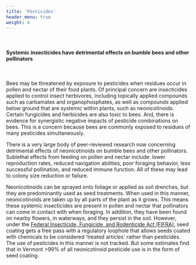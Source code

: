 ```yaml
---
title: 'Pesticides'
header_menu: true
weight: 4
---
```

<br>
<div class="lead">
<h4>
Systemic insecticides have detrimental effects on bumble bees and other pollinators
</h4>
</div>
<br>

Bees may be threatened by exposure to pesticides when residues occur in pollen and nectar of their food plants. Of principal concern are insecticides applied to control insect herbivores, including topically applied compounds such as carbamates and organophosphates, as well as compounds applied below ground that are systemic within plants, such as neonicotinoids. Certain fungicides and herbicides are also toxic to bees. And, there is evidence for synergistic negative impacts of pesticide combinations on bees. This is a concern because bees are commonly exposed to residues of many pesticides simultaneously.

There is a very large body of peer-reviewed research now concerning detrimental effects of neonicotinoids on bumble bees and other pollinators. Sublethal effects from feeding on pollen and nectar include: lower reproduction rates, reduced navigation abilities, poor foraging behavior, less successful pollination, and reduced immune function. All of these may lead to colony size reduction or failure.

Neonicotinoids can be sprayed onto foliage or applied as soil drenches, but they are predominantly used as seed treatments. When used in this manner, neonicotinoids are taken up by all parts of the plant as it grows. This means these systemic insecticides are present in pollen and nectar that pollinators can come in contact with when foraging. In addition, they have been found on nearby flowers, in waterways, and they persist in the soil. However, under the <a href="https://www.epa.gov/laws-regulations/summary-federal-insecticide-fungicide-and-rodenticide-act" target="blank_">Federal Insecticide, Fungicide, and Rodenticide Act (FIFRA)</a>, seed coating gets a free pass with a regulatory loophole that allows seeds coated with chemicals to be considered 'treated articles' rather than pesticides. The use of pesticides in this manner is not tracked. But some estimates find that in Vermont >99% of all neonicotinoid pesticide use is in the form of seed coating.
